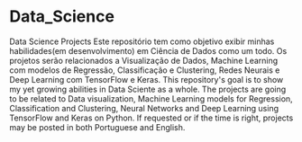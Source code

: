 # Data_Science
Data Science Projects
Este repositório tem como objetivo exibir minhas habilidades(em desenvolvimento) em Ciência de Dados como um todo. Os projetos serão relacionados a Visualização de Dados, Machine Learning com modelos de Regressão, Classificação e Clustering, Redes Neurais e Deep Learning com TensorFlow e Keras.
This repository's goal is to show my yet growing abilities in Data Sciente as a whole. The projects are going to be related to Data visualization, Machine Learning models for Regression, Classification and Clustering, Neural Networks and Deep Learning using TensorFlow and Keras on Python. If requested or if the time is right, projects may be posted in both Portuguese and English.
